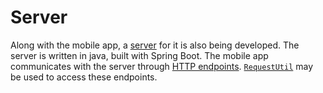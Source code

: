 # Server
Along with the mobile app, a
[server](https://github.com/RedFlameKen/TradeMartServer) for it is also being
developed. The server is written in java, built with Spring Boot. The mobile
app communicates with the server through [HTTP endpoints](endpoints.md).
[`RequestUtil`](/request/RequestUtil.md) may be used to access these endpoints.


